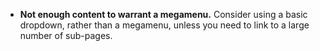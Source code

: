 - **Not enough content to warrant a megamenu.** Consider using a basic dropdown, rather than a megamenu, unless you need to link to a large number of sub-pages.
